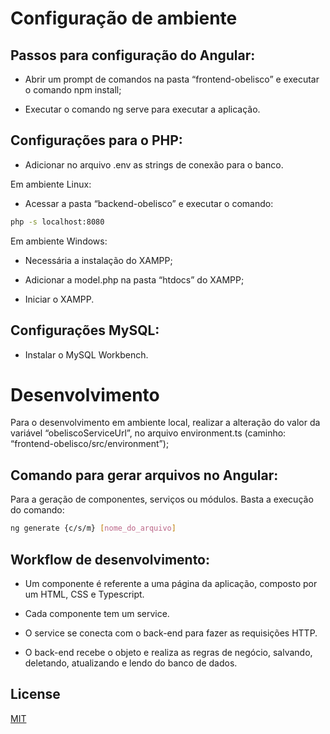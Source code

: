 # Configuração de ambiente

## Passos para configuração do Angular:
- Abrir um prompt de comandos na pasta “frontend-obelisco” e executar o comando npm install;

- Executar o comando ng serve para executar a aplicação.

## Configurações para o PHP:

- Adicionar no arquivo .env as strings de conexão para o banco.

Em ambiente Linux:

- Acessar a pasta “backend-obelisco” e executar o comando:
```bash
php -s localhost:8080
```

Em ambiente Windows:

- Necessária a instalação do XAMPP;

- Adicionar a model.php na pasta “htdocs” do XAMPP;

- Iniciar o XAMPP.


## Configurações MySQL:

- Instalar o MySQL Workbench.

# Desenvolvimento
Para o desenvolvimento em ambiente local, realizar a alteração do valor da variável “obeliscoServiceUrl”, no arquivo environment.ts (caminho: “frontend-obelisco/src/environment”);

## Comando para gerar arquivos no Angular:
Para a geração de componentes, serviços ou módulos. Basta a execução do comando:
```bash
ng generate {c/s/m} [nome_do_arquivo]
```

## Workflow de desenvolvimento:
- Um componente é referente a uma página da aplicação, composto por um HTML, CSS e Typescript.

- Cada componente tem um service.

- O service se conecta com o back-end para fazer as requisições HTTP.

- O back-end recebe o objeto e realiza as regras de negócio, salvando, deletando, atualizando e lendo do banco de dados.
	
## License
[MIT](https://choosealicense.com/licenses/mit/)
